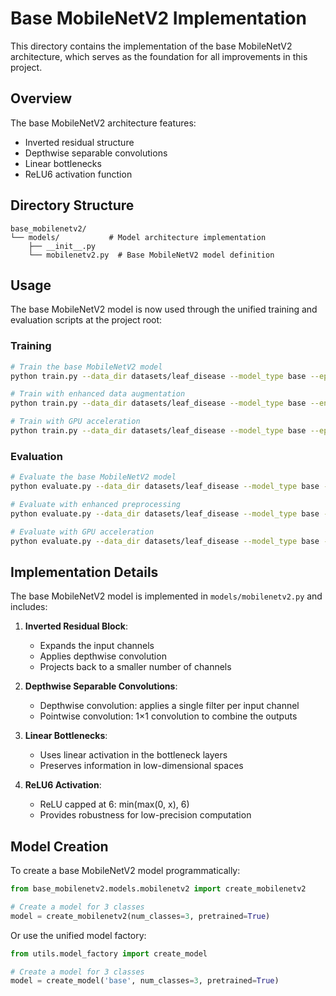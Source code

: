 # Base MobileNetV2 Implementation

This directory contains the implementation of the base MobileNetV2 architecture, which serves as the foundation for all improvements in this project.

## Overview

The base MobileNetV2 architecture features:
- Inverted residual structure
- Depthwise separable convolutions
- Linear bottlenecks
- ReLU6 activation function

## Directory Structure

```
base_mobilenetv2/
└── models/           # Model architecture implementation
    ├── __init__.py
    └── mobilenetv2.py  # Base MobileNetV2 model definition
```

## Usage

The base MobileNetV2 model is now used through the unified training and evaluation scripts at the project root:

### Training

```bash
# Train the base MobileNetV2 model
python train.py --data_dir datasets/leaf_disease --model_type base --epochs 60 --batch_size 32 --lr 0.001

# Train with enhanced data augmentation
python train.py --data_dir datasets/leaf_disease --model_type base --enhanced_augmentation --epochs 60 --batch_size 32 --lr 0.001

# Train with GPU acceleration
python train.py --data_dir datasets/leaf_disease --model_type base --epochs 60 --batch_size 64 --lr 0.001 --device cuda
```

### Evaluation

```bash
# Evaluate the base MobileNetV2 model
python evaluate.py --data_dir datasets/leaf_disease --model_type base --checkpoint checkpoints/base/model_best.pth

# Evaluate with enhanced preprocessing
python evaluate.py --data_dir datasets/leaf_disease --model_type base --checkpoint checkpoints/base/model_best.pth --enhanced_preprocessing

# Evaluate with GPU acceleration
python evaluate.py --data_dir datasets/leaf_disease --model_type base --checkpoint checkpoints/base/model_best.pth --device cuda
```

## Implementation Details

The base MobileNetV2 model is implemented in `models/mobilenetv2.py` and includes:

1. **Inverted Residual Block**:
   - Expands the input channels
   - Applies depthwise convolution
   - Projects back to a smaller number of channels

2. **Depthwise Separable Convolutions**:
   - Depthwise convolution: applies a single filter per input channel
   - Pointwise convolution: 1×1 convolution to combine the outputs

3. **Linear Bottlenecks**:
   - Uses linear activation in the bottleneck layers
   - Preserves information in low-dimensional spaces

4. **ReLU6 Activation**:
   - ReLU capped at 6: min(max(0, x), 6)
   - Provides robustness for low-precision computation

## Model Creation

To create a base MobileNetV2 model programmatically:

```python
from base_mobilenetv2.models.mobilenetv2 import create_mobilenetv2

# Create a model for 3 classes
model = create_mobilenetv2(num_classes=3, pretrained=True)
```

Or use the unified model factory:

```python
from utils.model_factory import create_model

# Create a model for 3 classes
model = create_model('base', num_classes=3, pretrained=True)
```
